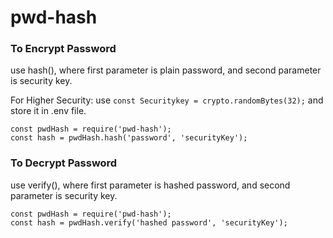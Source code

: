# pwd-hash

### To Encrypt Password
use hash(), where first parameter is plain password, and second parameter is security key.

For Higher Security: use `const Securitykey = crypto.randomBytes(32);` and store it in .env file.
```
const pwdHash = require('pwd-hash');
const hash = pwdHash.hash('password', 'securityKey');
```

### To Decrypt Password
use verify(), where first parameter is hashed password, and second parameter is security key.
```
const pwdHash = require('pwd-hash');
const hash = pwdHash.verify('hashed password', 'securityKey');
```
